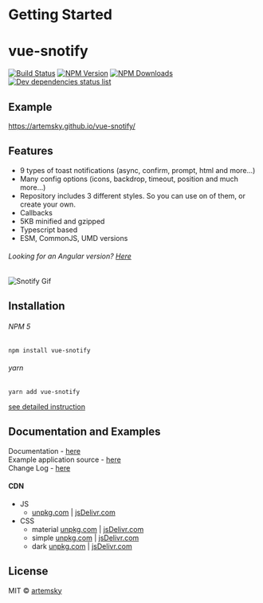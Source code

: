 # Getting Started

# vue-snotify

[![Build Status](https://travis-ci.org/artemsky/vue-snotify.svg?branch=master)](https://travis-ci.org/artemsky/vue-snotify)
[![NPM Version](https://img.shields.io/npm/v/vue-snotify.svg)](https://www.npmjs.com/package/vue-snotify)
[![NPM Downloads](https://img.shields.io/npm/dt/vue-snotify.svg)](https://www.npmjs.com/package/vue-snotify)
[![Dev dependencies status list](https://david-dm.org/artemsky/vue-snotify/dev-status.svg)](https://david-dm.org/artemsky/vue-snotify?type=dev)

## Example
https://artemsky.github.io/vue-snotify/

## Features

- 9 types of toast notifications (async, confirm, prompt, html and more...)
- Many config options (icons, backdrop, timeout, position and much more...)
- Repository includes 3 different styles. So you can use on of them, or create your own.
- Callbacks
- 5KB minified and gzipped
- Typescript based
- ESM, CommonJS, UMD versions

###### Looking for an Angular version? [Here](https://github.com/artemsky/ng-snotify/)

![Snotify Gif](https://artemsky.github.io/vue-snotify/static/vue-snotify-demo.gif)

## Installation

###### NPM 5
`npm install vue-snotify`

###### yarn
`yarn add vue-snotify`

[see detailed instruction](https://artemsky.github.io/vue-snotify/documentation/installation.html)

## Documentation and Examples

Documentation - [here](https://github.com/artemsky/vue-snotify/tree/master/documentation#overview)  
Example application source - [here](https://github.com/artemsky/vue-snotify/tree/master/example/src)   
Change Log - [here](https://github.com/artemsky/vue-snotify/blob/master/CHANGELOG.md)

#### CDN
  - JS
    - [unpkg.com](https://unpkg.com/vue-snotify@latest/vue-snotify.min.js) | [jsDelivr.com](https://cdn.jsdelivr.net/npm/vue-snotify@latest/vue-snotify.min.js)
  - CSS
    - material [unpkg.com](https://unpkg.com/vue-snotify@latest/styles/material.css) | [jsDelivr.com](https://cdn.jsdelivr.net/npm/vue-snotify@latest/styles/material.css)
    - simple [unpkg.com](https://unpkg.com/vue-snotify@latest/styles/simple.css) | [jsDelivr.com](https://cdn.jsdelivr.net/npm/vue-snotify@latest/styles/simple.css)
    - dark [unpkg.com](https://unpkg.com/vue-snotify@latest/styles/dark.css) | [jsDelivr.com](https://cdn.jsdelivr.net/npm/vue-snotify@latest/styles/dark.css)

## License

MIT © [artemsky](mailto:mr.artemsky@gmail.com)

